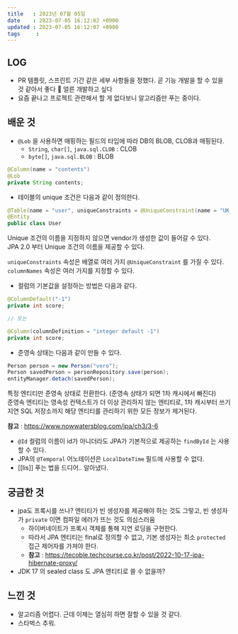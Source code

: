 ```yaml
---
title   : 2023년 07월 05일
date    : 2023-07-05 16:12:02 +0900
updated : 2023-07-05 16:12:07 +0900
tags     : 
---
```


## LOG
- PR 템플릿, 스프린트 기간 같은 세부 사항들을 정했다. 곧 기능 개발을 할 수 있을 것 같아서 좋다 🥹 얼른 개발하고 싶다
- 요즘 끝나고 프로젝트 관련해서 할 게 없다보니 알고리즘만 푸는 중이다.

## 배운 것
- `@Lob` 을 사용하면 매핑하는 필드의 타입에 따라 DB의 BLOB, CLOB과 매핑된다.
	- `String`, `char[]`, `java.sql.CLOB` : CLOB
	- `byte[]`, `java.sql.BLOB` : BLOB

```java
@Column(name = "contents")  
@Lob  
private String contents;
```

- 테이블의 unique 조건은 다음과 같이 정의한다.

```java
@Table(name = "user", uniqueConstraints = @UniqueConstraint(name = "UK_a3imlf41l37utmxiquukk8ajc", columnNames = "user_id"))
@Entity  
public class User
```

Unique 조건의 이름을 지정하지 않으면 vendor가 생성한 값이 들어갈 수 있다.    
JPA 2.0 부터 Unique 조건의 이름을 제공할 수 있다.     

`uniqueConstraints` 속성은 배열로 여러 가지 `@UniqueConstraint` 를 가질 수 있다.    
`columnNames` 속성은 여러 가지를 지정할 수 있다.    

- 컬럼의 기본값을 설정하는 방법은 다음과 같다.

```java
@ColumnDefault("-1")
private int score;

// 또는

@Column(columnDefinition = "integer default -1")
private int score;
```

- 준영속 상태는 다음과 같이 만들 수 있다. 

```java
Person person = new Person("vero");
Person savedPerson = personRepository.save(person);
entityManager.detach(savedPerson);
```

특정 엔티티만 준영속 상태로 전환한다. (준영속 상태가 되면 1차 캐시에서 빠진다)    
준영속 엔티티는 영속성 컨텍스트가 더 이상 관리하지 않는 엔티티로, 1차 캐시부터 쓰기 지연 SQL 저장소까지 해당 엔티티를 관리하기 위한 모든 정보가 제거된다.    

**참고** : https://www.nowwatersblog.com/jpa/ch3/3-6

- `@Id` 컬럼의 이름이 id가 아니더라도 JPA가 기본적으로 제공하는 `findById` 는 사용할 수 있다.
- JPA의 `@Temporal` 어노테이션은 `LocalDateTime` 필드에 사용할 수 없다.
- [[lis]] 푸는 법을 드디어.. 알아냈다.

## 궁금한 것
- jpa도 프록시를 쓰나? 엔티티가 빈 생성자를 제공해야 하는 것도 그렇고, 빈 생성자가 `private` 이면 컴파일 에러가 뜨는 것도 의심스러움
	- 하이버네이트가 프록시 객체를 통해 지연 로딩을 구현한다.
	- 따라서 JPA 엔티티는 final로 정의할 수 없고, 기본 생성자는 최소 `protected` 접근 제어자를 가져야 한다. 
	- **참고** : https://tecoble.techcourse.co.kr/post/2022-10-17-jpa-hibernate-proxy/
- JDK 17 의 sealed class 도 JPA 엔티티로 쓸 수 없을까?

## 느낀 것
- 알고리즘 어렵다. 근데 이제는 열심히 하면 잘할 수 있을 것 같다.
- 스타벅스 추워.